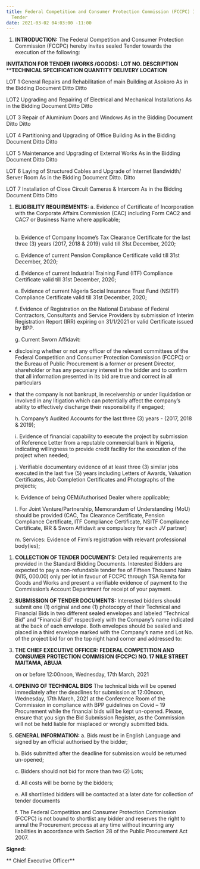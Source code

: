 ```yaml
---
title: Federal Competition and Consumer Protection Commission (FCCPC) Invitation for
  Tender
date: 2021-03-02 04:03:00 -11:00
---
```


    

1. **INTRODUCTION:**
   The Federal Competition and Consumer Protection Commission (FCCPC) hereby invites sealed Tender towards the execution of the following:

**INVITATION  FOR TENDER (WORKS /GOODS):**
**LOT NO. DESCRIPTION** \*\***TECHNICAL  SPECIFICATION         QUANTITY                         DELIVERY           LOCATION**

LOT 1   General Repairs and Rehabilitation of main Building at Asokoro  As in the Bidding Document  Ditto  Ditto


LOT2    Upgrading and Repairing of Electrical and Mechanical Installations  As in the Bidding Document  Ditto  Ditto


LOT 3   Repair of Aluminium Doors and Windows   As in the Bidding Document Ditto   Ditto


LOT 4   Partitioning and Upgrading of Office Building  As in the Bidding Document  Ditto   Ditto


LOT 5   Maintenance and Upgrading of External Works As in the Bidding Document Ditto Ditto


LOT 6   Laying of Structured Cables and Upgrade of Internet Bandwidth/ Server Room  As in the Bidding Document  Ditto.   Ditto


LOT 7   Installation of Close Circuit Cameras & Intercom   As in the Bidding Document  Ditto   Ditto

1. **ELIGIBILITY REQUIREMENTS:**
   a.  Evidence of Certificate of Incorporation with the Corporate Affairs Commission (CAC) including Form CAC2 and CAC7 or Business Name where applicable;

   \
   b.  Evidence of Company Income’s Tax Clearance Certificate  for the last three (3) years (2017, 2018 & 2019) valid till 31st December, 2020;

   
   c.  Evidence of current Pension Compliance Certificate valid till 31st December, 2020;

   
   d.  Evidence of current Industrial Training Fund (ITF) Compliance Certificate valid till 31st December, 2020;

   
   e.  Evidence of current Nigeria Social Insurance Trust Fund (NSITF) Compliance Certificate valid till 31st December, 2020;

   
   f.  Evidence of Registration on the National Database of Federal Contractors, Consultants and Service Providers by submission of Interim Registration Report (IRR) expiring on 31/1/2021 or valid Certificate issued by BPP.

   
   g.  Current Sworn Affidavit:

* disclosing whether or not any officer of the relevant committees of the Federal Competition and Consumer Protection Commission (FCCPC) or the Bureau of Public Procurement is a former or present Director, shareholder or has any pecuniary interest in the bidder and to confirm that all information presented in its bid are true and correct in all particulars

* that the company is not bankrupt, in receivership or under liquidation or involved in any litigation which can potentially affect the company’s ability to effectively discharge their responsibility if engaged;

  
  h.  Company’s Audited Accounts for the last three (3) years - (2017, 2018 & 2019);

  
  i.  Evidence of financial capability to execute the project by submission of Reference Letter from a reputable commercial bank in Nigeria, indicating willingness to provide credit facility for the execution of the project when needed;

  
  j.  Verifiable documentary evidence of at least three (3) similar jobs executed in the last five (5) years including Letters of Awards, Valuation Certificates, Job Completion Certificates and Photographs of the projects;

  
  k.  Evidence of being OEM/Authorised Dealer where applicable;

  
  l.  For Joint Venture/Partnership, Memorandum of Understanding (MoU) should be provided (CAC, Tax Clearance Certificate, Pension Compliance Certificate, ITF Compliance Certificate, NSITF Compliance Certificate, IRR &  Sworn Affidavit are compulsory for each JV partner)

  
  m.  Services: Evidence of Firm’s registration with relevant professional body(ies);

1. **COLLECTION OF TENDER DOCUMENTS:**
   Detailed requirements are provided in the Standard Bidding Documents. Interested Bidders are expected to pay a non-refundable tender fee of Fifteen Thousand Naira (N15, 000.00) only per lot in favour of FCCPC through TSA Remita for Goods and Works and present a verifiable evidence of payment to the Commission’s Account Department for receipt of your payment.

2. **SUBMISSION OF TENDER DOCUMENTS:**
   Interested bidders should submit one (1) original and one (1) photocopy of their Technical and Financial Bids in two different sealed envelopes and labeled “Technical Bid” and “Financial Bid” respectively with the Company’s name indicated at the back of each envelope. Both envelopes should be sealed and placed in a third envelope marked with the Company’s name and Lot No. of the project bid for on the top right hand corner and addressed to:

3. **THE CHIEF EXECUTIVE OFFICER:
   FEDERAL COMPETITION AND CONSUMER PROTECTION COMMISION (FCCPC)
   NO. 17 NILE STREET MAITAMA, ABUJA**

   
   on or before 12:00noon, Wednesday, 17th  March, 2021

1. **OPENING OF TECHNICAL BIDS**
   The technical bids will be opened immediately after the deadlines for submission at 12:00noon, Wednesday, 17th March, 2021 at the Conference Room of the Commission in compliance with BPP guidelines on Covid – 19 Procurement while the financial bids will be kept un-opened. Please, ensure that you sign the Bid Submission Register, as the Commission will not be held liable for misplaced or wrongly submitted bids.

1. **GENERAL INFORMATION:**
   a.  Bids  must be in English Language and signed by an official authorised by the bidder;

   
   b.  Bids  submitted after the deadline for submission would be returned un-opened;

   
   c.  Bidders should not bid for more than two (2) Lots;

   
   d.  All costs will be borne by the bidders;

   
   e.  All shortlisted bidders will be contacted at a later date for collection of tender documents

   
   f.  The Federal Competition and Consumer Protection Commission  (FCCPC) is not bound to shortlist any bidder and reserves the right to annul the Procurement process at any time without incurring any liabilities in accordance with Section 28 of the Public Procurement Act 2007.

**Signed:**

**
Chief Executive Officer**